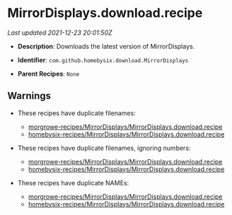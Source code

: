 # MirrorDisplays.download.recipe

_Last updated 2021-12-23 20:01:50Z_

- **Description**: Downloads the latest version of MirrorDisplays.

- **Identifier**: `com.github.homebysix.download.MirrorDisplays`

- **Parent Recipes**: `None`


## Warnings

- These recipes have duplicate filenames:
    - [morgrowe-recipes/MirrorDisplays/MirrorDisplays.download.recipe](/autopkg-dupe-tracker/morgrowe-recipes/MirrorDisplays/MirrorDisplays.download.recipe)
    - [homebysix-recipes/MirrorDisplays/MirrorDisplays.download.recipe](/autopkg-dupe-tracker/homebysix-recipes/MirrorDisplays/MirrorDisplays.download.recipe)

- These recipes have duplicate filenames, ignoring numbers:
    - [morgrowe-recipes/MirrorDisplays/MirrorDisplays.download.recipe](/autopkg-dupe-tracker/morgrowe-recipes/MirrorDisplays/MirrorDisplays.download.recipe)
    - [homebysix-recipes/MirrorDisplays/MirrorDisplays.download.recipe](/autopkg-dupe-tracker/homebysix-recipes/MirrorDisplays/MirrorDisplays.download.recipe)

- These recipes have duplicate NAMEs:
    - [morgrowe-recipes/MirrorDisplays/MirrorDisplays.download.recipe](/autopkg-dupe-tracker/morgrowe-recipes/MirrorDisplays/MirrorDisplays.download.recipe)
    - [homebysix-recipes/MirrorDisplays/MirrorDisplays.download.recipe](/autopkg-dupe-tracker/homebysix-recipes/MirrorDisplays/MirrorDisplays.download.recipe)